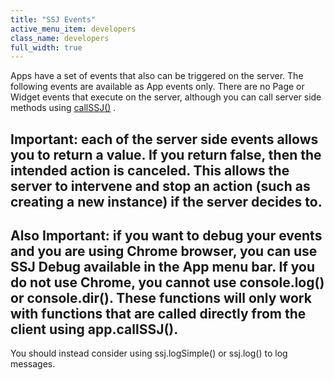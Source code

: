 ```yaml
---
title: "SSJ Events"
active_menu_item: developers
class_name: developers
full_width: true
---
```



Apps have a set of events that also can be triggered on the server. The following events are available as App events only. There are no Page or Widget events that execute on the server, although you can call server side methods using [callSSJ()](../../client-api/app-functions/callservice.htm) .

## Important: each of the server side events allows you to return a value. If you return false, then the intended action is canceled. This allows the server to intervene and stop an action (such as creating a new instance) if the server decides to.

## Also Important: if you want to debug your events and you are using Chrome browser, you can use SSJ Debug available in the App menu bar. If you do not use Chrome, you cannot use console.log() or console.dir(). These functions will only work with functions that are called directly from the client using app.callSSJ().

You should instead consider using ssj.logSimple() or ssj.log() to log messages.

